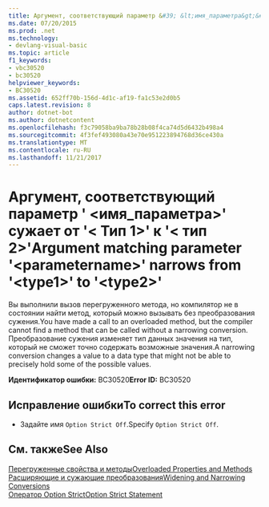 ```yaml
---
title: Аргумент, соответствующий параметр &#39; &lt;имя_параметра&gt;&#39; сужает от &#39;&lt; Тип 1&gt;&#39; к &#39;&lt; тип 2&gt;&#39;
ms.date: 07/20/2015
ms.prod: .net
ms.technology:
- devlang-visual-basic
ms.topic: article
f1_keywords:
- vbc30520
- bc30520
helpviewer_keywords:
- BC30520
ms.assetid: 652ff70b-156d-4d1c-af19-fa1c53e2d0b5
caps.latest.revision: 8
author: dotnet-bot
ms.author: dotnetcontent
ms.openlocfilehash: f3c79058ba9ba78b28b08f4ca74d5d6432b498a4
ms.sourcegitcommit: 4f3fef493080a43e70e951223894768d36ce430a
ms.translationtype: MT
ms.contentlocale: ru-RU
ms.lasthandoff: 11/21/2017
---
```

# <a name="argument-matching-parameter-39ltparameternamegt39-narrows-from-39lttype1gt39-to-39lttype2gt39"></a><span data-ttu-id="be4bd-102">Аргумент, соответствующий параметр &#39; &lt;имя_параметра&gt;&#39; сужает от &#39;&lt; Тип 1&gt;&#39; к &#39;&lt; тип 2&gt;&#39;</span><span class="sxs-lookup"><span data-stu-id="be4bd-102">Argument matching parameter &#39;&lt;parametername&gt;&#39; narrows from &#39;&lt;type1&gt;&#39; to &#39;&lt;type2&gt;&#39;</span></span>
<span data-ttu-id="be4bd-103">Вы выполнили вызов перегруженного метода, но компилятор не в состоянии найти метод, который можно вызывать без преобразования сужения.</span><span class="sxs-lookup"><span data-stu-id="be4bd-103">You have made a call to an overloaded method, but the compiler cannot find a method that can be called without a narrowing conversion.</span></span> <span data-ttu-id="be4bd-104">Преобразование сужения изменяет тип данных значения на тип, который не сможет точно содержать возможные значения.</span><span class="sxs-lookup"><span data-stu-id="be4bd-104">A narrowing conversion changes a value to a data type that might not be able to precisely hold some of the possible values.</span></span>  
  
 <span data-ttu-id="be4bd-105">**Идентификатор ошибки:** BC30520</span><span class="sxs-lookup"><span data-stu-id="be4bd-105">**Error ID:** BC30520</span></span>  
  
## <a name="to-correct-this-error"></a><span data-ttu-id="be4bd-106">Исправление ошибки</span><span class="sxs-lookup"><span data-stu-id="be4bd-106">To correct this error</span></span>  
  
-   <span data-ttu-id="be4bd-107">Задайте имя `Option Strict Off`.</span><span class="sxs-lookup"><span data-stu-id="be4bd-107">Specify `Option Strict Off`.</span></span>  
  
## <a name="see-also"></a><span data-ttu-id="be4bd-108">См. также</span><span class="sxs-lookup"><span data-stu-id="be4bd-108">See Also</span></span>  
 [<span data-ttu-id="be4bd-109">Перегруженные свойства и методы</span><span class="sxs-lookup"><span data-stu-id="be4bd-109">Overloaded Properties and Methods</span></span>](../../visual-basic/programming-guide/language-features/objects-and-classes/overloaded-properties-and-methods.md)  
 [<span data-ttu-id="be4bd-110">Расширяющие и сужающие преобразования</span><span class="sxs-lookup"><span data-stu-id="be4bd-110">Widening and Narrowing Conversions</span></span>](../../visual-basic/programming-guide/language-features/data-types/widening-and-narrowing-conversions.md)  
 [<span data-ttu-id="be4bd-111">Оператор Option Strict</span><span class="sxs-lookup"><span data-stu-id="be4bd-111">Option Strict Statement</span></span>](../../visual-basic/language-reference/statements/option-strict-statement.md)
